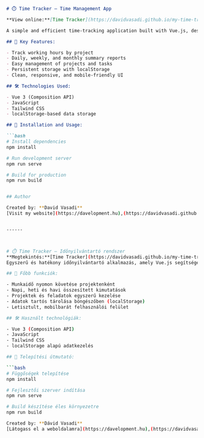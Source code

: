 ```markdown
# ⏱️ Time Tracker – Time Management App

**View online:**[Time Tracker](https://davidvasadi.github.io/my-time-tracker/)

A simple and efficient time-tracking application built with Vue.js, designed for managing projects, daily tasks, and working hours. Data is persistently stored using the browser's localStorage.

## 🌟 Key Features:

- Track working hours by project
- Daily, weekly, and monthly summary reports
- Easy management of projects and tasks
- Persistent storage with localStorage
- Clean, responsive, and mobile-friendly UI

## 🛠️ Technologies Used:

- Vue 3 (Composition API)
- JavaScript
- Tailwind CSS
- localStorage-based data storage

## 🚀 Installation and Usage:

```bash
# Install dependencies
npm install

# Run development server
npm run serve

# Build for production
npm run build


## Author

Created by: **David Vasadi**  
[Visit my website](https://davelopment.hu),(https://davidvasadi.github.io/my-time-tracker/)


------



# ⏱️ Time Tracker – Időnyilvántartó rendszer
**Megtekintés:**[Time Tracker](https://davidvasadi.github.io/my-time-tracker/)
Egyszerű és hatékony időnyilvántartó alkalmazás, amely Vue.js segítségével készült. Ideális projektek, napi feladatok és munkaidő követésére, az adatokat a böngésző localStorage-ában tárolja.

## 🌟 Főbb funkciók:

- Munkaidő nyomon követése projektenként
- Napi, heti és havi összesített kimutatások
- Projektek és feladatok egyszerű kezelése
- Adatok tartós tárolása böngészőben (localStorage)
- Letisztult, mobilbarát felhasználói felület

## 🛠️ Használt technológiák:

- Vue 3 (Composition API)
- JavaScript
- Tailwind CSS
- localStorage alapú adatkezelés

## 🚀 Telepítési útmutató:

```bash
# Függőségek telepítése
npm install

# Fejlesztői szerver indítása
npm run serve

# Build készítése éles környezetre
npm run build

Created by: **Dávid Vasadi**  
[Látogass el a weboldalamra](https://davelopment.hu),(https://davidvasadi.github.io/my-time-tracker/)